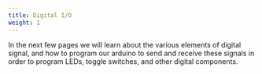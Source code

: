 ```yaml
---
title: Digital I/O
weight: 1
---
```


In the next few pages we will learn about the various elements of digital signal, and how to program our arduino to send and receive these signals in order to program LEDs, toggle switches, and other digital components.
